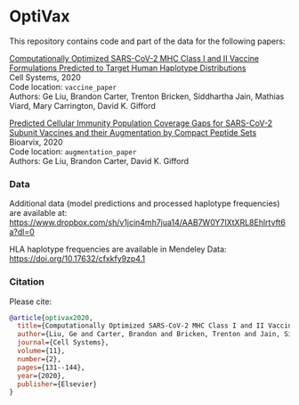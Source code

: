 # OptiVax

This repository contains code and part of the data for the following papers:

[Computationally Optimized SARS-CoV-2 MHC Class I and II Vaccine Formulations Predicted to Target Human Haplotype Distributions](https://www.cell.com/cell-systems/fulltext/S2405-4712(20)30238-6)
<br />
Cell Systems, 2020
<br />
Code location: `vaccine_paper`
<br />
Authors: Ge Liu, Brandon Carter, Trenton Bricken, Siddhartha Jain, Mathias Viard, Mary Carrington, David K. Gifford

[Predicted Cellular Immunity Population Coverage Gaps for SARS-CoV-2 Subunit Vaccines and their Augmentation by Compact Peptide Sets](https://www.biorxiv.org/content/10.1101/2020.08.04.200691v1.abstract)
<br />
Bioarvix, 2020
<br />
Code location: `augmentation_paper`
<br />
Authors: Ge Liu, Brandon Carter, David K. Gifford


### Data
Additional data (model predictions and processed haplotype frequencies) are available at:
https://www.dropbox.com/sh/v1jcin4mh7jua14/AAB7W0Y7IXtXRL8Ehlrtvft6a?dl=0

HLA haplotype frequencies are available in Mendeley Data:
https://doi.org/10.17632/cfxkfy9zp4.1


### Citation

Please cite:

```bib
@article{optivax2020,
  title={Computationally Optimized SARS-CoV-2 MHC Class I and II Vaccine Formulations Predicted to Target Human Haplotype Distributions},
  author={Liu, Ge and Carter, Brandon and Bricken, Trenton and Jain, Siddhartha and Viard, Mathias and Carrington, Mary and Gifford, David K},
  journal={Cell Systems},
  volume={11},
  number={2},
  pages={131--144},
  year={2020},
  publisher={Elsevier}
}
```
